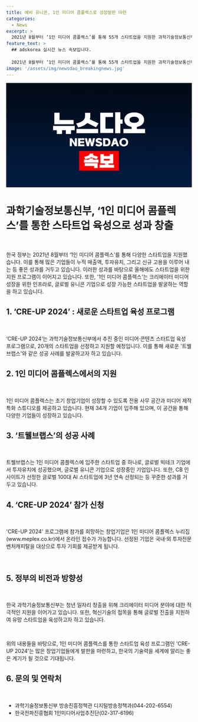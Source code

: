 ```yaml
---
title: 예비 유니콘, 1인 미디어 콤플렉스로 성장발판 마련
categories:
  - News
excerpt: >
  2021년 8월부터 ‘1인 미디어 콤플렉스’를 통해 55개 스타트업을 지원한 과학기술정보통신부. 이를 통해 기업들은 누적 매출액 약 263억원, 국내·외 투자유치 1092억원, 신규고용 178명을 창출했다. ‘CRE-UP 2024’를 추진하여 20개 스타트업을 더 선정·지원할 예정이며, '트웰브랩스' 등의 성공을 이어나갈 계획이다. 영상 데이터를 기반으로 한 멀티모달 기술을 활용한 '트웰브랩스'는 글로벌 유니콘 기업으로 성장 가능성을 보여주며, 이에 과기정통부는 제2의 '트웰브랩스'를 발굴하는 방침이다. 지원을 희망하는 창업기업은 1인 미디어 콤플렉스 누리집에서 7월 5일까지 온라인 접수가 가능하다.
feature_text: >
  ## adskorea 실시간 뉴스 속보입니다.

  2021년 8월부터 ‘1인 미디어 콤플렉스’를 통해 55개 스타트업을 지원한 과학기술정보통신부. 이를 통해 기업들은 누적 매출액 약 263억원, 국내·외 투자유치 1092억원, 신규고용 178명을 창출했다. ‘CRE-UP 2024’를 추진하여 20개 스타트업을 더 선정·지원할 예정이며, '트웰브랩스' 등의 성공을 이어나갈 계획이다. 영상 데이터를 기반으로 한 멀티모달 기술을 활용한 '트웰브랩스'는 글로벌 유니콘 기업으로 성장 가능성을 보여주며, 이에 과기정통부는 제2의 '트웰브랩스'를 발굴하는 방침이다. 지원을 희망하는 창업기업은 1인 미디어 콤플렉스 누리집에서 7월 5일까지 온라인 접수가 가능하다.
image: '/assets/img/newsdao_breakingnews.jpg'
---
```


<p><img src="/assets/img/newsdao_breakingnews.jpg" alt="adskorea 속보" /></p>

<h1>과학기술정보통신부, ‘1인 미디어 콤플렉스’를 통한 스타트업 육성으로 성과 창출</h1>

<p data-ke-size="size16">&nbsp;</p>

<p>한국 정부는 2021년 8월부터 ‘1인 미디어 콤플렉스’를 통해 다양한 스타트업을 지원했습니다. 이를 통해 많은 기업들이 누적 매출액, 투자유치, 그리고 신규 고용을 이루어 내는 등 좋은 성과를 거두고 있습니다. 이러한 성과를 바탕으로 올해에도 스타트업을 위한 지원 프로그램이 이어지고 있습니다. 또한, '1인 미디어 콤플렉스'는 크리에이터 미디어 성장을 위한 인프라로, 글로벌 유니콘 기업으로 성장 가능한 스타트업을 발굴하는 역할을 하고 있습니다.</p></p>

<h2>1. ‘CRE-UP 2024’ : 새로운 스타트업 육성 프로그램</h2>

<p data-ke-size="size16">&nbsp;</p>

<p>‘CRE-UP 2024’는 과학기술정보통신부에서 추진 중인 미디어·콘텐츠 스타트업 육성 프로그램으로, 20개의 스타트업을 선정하고 지원할 예정입니다. 이를 통해 새로운 '트웰브랩스'와 같은 성공 사례를 발굴하고자 하고 있습니다.</p>

<h2>2. 1인 미디어 콤플렉스에서의 지원</h2>

<p data-ke-size="size16">&nbsp;</p>

<p>1인 미디어 콤플렉스는 초기 창업기업이 성장할 수 있도록 전용 사무 공간과 미디어 제작 특화 스튜디오를 제공하고 있습니다. 현재 34개 기업이 입주해 있으며, 이 공간을 통해 다양한 기업들이 성장하고 있습니다.</p>

<h2>3. ‘트웰브랩스’의 성공 사례</h2>

<p data-ke-size="size16">&nbsp;</p>

<p>트웰브랩스는 1인 미디어 콤플렉스에 입주한 스타트업 중 하나로, 글로벌 빅테크 기업에서 투자유치에 성공했으며, 글로벌 유니콘 기업으로 성장중인 기업입니다. 또한, CB 인사이트가 선정한 글로벌 100대 AI 스타트업에 3년 연속 선정되는 등 꾸준한 성과를 거두고 있습니다.</p>

<h2>4. ‘CRE-UP 2024’ 참가 신청</h2>

<p data-ke-size="size16">&nbsp;</p>

<p>'CRE-UP 2024' 프로그램에 참가를 희망하는 창업기업은 1인 미디어 콤플렉스 누리집(www.meplex.co.kr)에서 온라인 접수가 가능합니다. 선정된 기업은 국내·외 투자전문 벤처캐피탈을 대상으로 투자 기회를 제공받게 됩니다.</p>

<p data-ke-size="size16">&nbsp;</p>

<h2>5. 정부의 비전과 방향성</h2>

<p data-ke-size="size16">&nbsp;</p>

<p>한국 과학기술정보통신부는 청년 일자리 창출을 위해 크리에이터 미디어 분야에 대한 적극적인 지원을 이어가고 있습니다. 또한, 혁신기술의 접목을 통해 글로벌 진출을 지원하여 유망 스타트업을 육성하고자 하고 있습니다.</p>

<p data-ke-size="size16">&nbsp;</p>

<p>위의 내용들을 바탕으로, 1인 미디어 콤플렉스를 통한 스타트업 육성 프로그램인 'CRE-UP 2024'는 많은 창업기업들에게 발판을 마련하고, 한국의 기술력을 세계에 알리는 좋은 계기가 될 것으로 기대됩니다.</p>

<h2>6. 문의 및 연락처</h2>

<p data-ke-size="size16">&nbsp;</p>

<ul>
<li>과학기술정보통신부 방송진흥정책관 디지털방송정책과(044-202-6554)</li>
<li>한국전파진흥협회 1인미디어사업추진단(02-317-6196)</li>
</ul>

